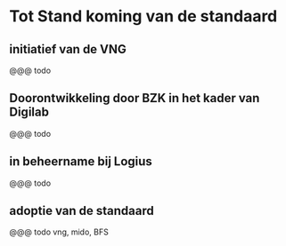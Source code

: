 # Tot Stand koming van de standaard

## initiatief van de VNG

@@@ todo

## Doorontwikkeling door BZK in het kader van Digilab

@@@ todo

## in beheername bij Logius

@@@ todo

## adoptie van de standaard

@@@ todo vng, mido, BFS

